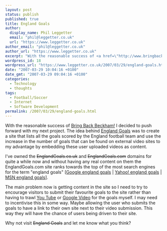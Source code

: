 ```yaml
---
layout: post
status: publish
published: true
title: England Goals
author:
  display_name: Phil Leggetter
  email: "phil@leggetter.co.uk"
  url: "https://www.leggetter.co.uk"
author_email: "phil@leggetter.co.uk"
author_url: "https://www.leggetter.co.uk"
excerpt: "With the reasonable success of <a href=\"http://www.bringbackbeckham.com\" title=\"Recall David Beckham to the England Squad\">Bring Back Beckham!</a> I decided to push forward with my next project. The idea behind <a href=\"http://www.englandgoals.com\" title=\"England Goals\">England Goals</a> was to create a site that lists all the goals scored by the England football team and use the increase in the number of goals that can be found on external video sites to my advantage by embedding these user uploaded videos as content.\r\n\r\n"
wordpress_id: 18
wordpress_url: "https://www.leggetter.co.uk/2007/03/29/england-goals.html"
date: "2007-03-29 10:04:16 +0100"
date_gmt: "2007-03-29 09:04:16 +0100"
categories:
  - Technology
  - thoughts
tags:
  - Football/Soccer
  - Internet
  - Software Development
permalink: /2007/03/29/england-goals.html
---
```


<p>With the reasonable success of <a href="http://www.bringbackbeckham.com" title="Recall David Beckham to the England Squad">Bring Back Beckham!</a> I decided to push forward with my next project. The idea behind <a href="http://www.englandgoals.com" title="England Goals">England Goals</a> was to create a site that lists all the goals scored by the England football team and use the increase in the number of goals that can be found on external video sites to my advantage by embedding these user uploaded videos as content.</p>
<p><a id="more"></a><a id="more-18"></a></p>
<p>I've owned the <a href="#" style="text-decoration: line-through;">EnglandGoals.co.uk</a> and <a href="#" style="text-decoration: line-through;">EnglandGoals.com</a> domains for quite a while now and without having any real content on them the EnglandGoals.com site ranks towards the top of the most search engines for the term "england goals" [<a href="http://www.google.com/search?q=england+goals" title="Google search for England Goals">Google england goals</a> | <a href="http://uk.search.yahoo.com/search?p=england+goals" title="Yahoo! search england goals">Yahoo! england goals</a> | <a href="http://search.msn.co.uk/results.aspx?q=england+goals" title="MSN search england goals">MSN england goals</a>].</p>
<p>The main problem now is getting content in the site so I need to try to encourage visitors to submit their favourite goals to the site rather than having to trawl <a href="http://www.youtube.com">You Tube</a> or <a href="http://video.google.com">Google Video</a> for the goals myself. I may need to incentivise this in some way. Maybe allowing the user who submits the goals to have a link to their own site next to their video submission. This way they will have the chance of users being driven to their site.</p>
<p>Why not visit <a href="#" style="text-decoration: line-through;" title="England Goals">England Goals</a> and let me know what you think?</p>
